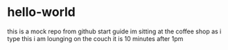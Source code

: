 # hello-world
this is a mock repo from github start guide
im sitting at the coffee shop as i type this
i am lounging on the couch
it is 10 minutes after 1pm
